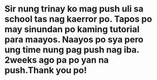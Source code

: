 # Sir nung trinay ko mag push uli sa school tas nag kaerror po. Tapos po may sinundan po kaming tutorial para maayos. Naayos po sya pero ung time nung pag push nag iba. 2weeks ago pa po yan na push.Thank you po!
